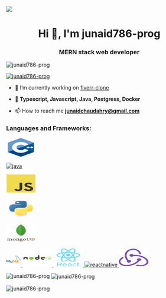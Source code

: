 <img src="https://geekflare.com/wp-content/uploads/2022/10/Heres-What-it-Means-to-Be-a-Full-Stack-Developer.jpeg" />
<h1 align="center">Hi 👋, I'm junaid786-prog</h1>
<h3 align="center">MERN stack web developer</h3>

<p align="left"> <img src="https://komarev.com/ghpvc/?username=junaid786-prog&label=Profile%20views&color=0e75b6&style=flat" alt="junaid786-prog" /> </p>

<p align="left"> <a href="https://github.com/ryo-ma/github-profile-trophy"><img src="https://github-profile-trophy.vercel.app/?username=junaid786-prog" alt="junaid786-prog" /></a> </p>

- 🔭 I’m currently working on [fiverr-clone](https://github.com/junaid786-prog/FIVERR-CLONE)

- 💬 **Typescript, Javascript, Java, Postgress, Docker**

- 📫 How to reach me **junaidchaudahry@gmail.com**


<h3 align="left">Languages and Frameworks:</h3>
<a href="https://www.w3schools.com/cpp/" target="_blank" rel="noreferrer"> <img src="https://raw.githubusercontent.com/devicons/devicon/master/icons/cplusplus/cplusplus-original.svg" alt="cplusplus" width="80" height="50"/> </a>

<a href="https://www.w3schools.com/cpp/" target="_blank" rel="noreferrer"> <img src="https://cdn-icons-png.flaticon.com/512/226/226777.png" alt="java" width="50" height="50"/> </a>

<a href="https://developer.mozilla.org/en-US/docs/Web/JavaScript" target="_blank" rel="noreferrer"> <img src="https://raw.githubusercontent.com/devicons/devicon/master/icons/javascript/javascript-original.svg" alt="javascript" width="80" height="50"/> </a>

<a href="https://www.python.org" target="_blank" rel="noreferrer"> <img src="https://raw.githubusercontent.com/devicons/devicon/master/icons/python/python-original.svg" alt="python" width="80" height="50"/> </a>

<a href="https://www.mongodb.com/" target="_blank" rel="noreferrer"> <img src="https://raw.githubusercontent.com/devicons/devicon/master/icons/mongodb/mongodb-original-wordmark.svg" alt="mongodb" width="80" height="50"/> </a>

<a href="https://www.mysql.com/" target="_blank" rel="noreferrer"> <img src="https://raw.githubusercontent.com/devicons/devicon/master/icons/mysql/mysql-original-wordmark.svg" alt="mysql" width="40" height="40"/> </a> <a href="https://nodejs.org" target="_blank" rel="noreferrer"> <img src="https://raw.githubusercontent.com/devicons/devicon/master/icons/nodejs/nodejs-original-wordmark.svg" alt="nodejs" width="80" height="50"/> </a>
 <a href="https://reactjs.org/" target="_blank" rel="noreferrer"> <img src="https://raw.githubusercontent.com/devicons/devicon/master/icons/react/react-original-wordmark.svg" alt="react" width="80" height="50"/> </a> <a href="https://reactnative.dev/" target="_blank" rel="noreferrer"> <img src="https://reactnative.dev/img/header_logo.svg" alt="reactnative" width="80" height="50"/> </a> <a href="https://redux.js.org" target="_blank" rel="noreferrer"> <img src="https://raw.githubusercontent.com/devicons/devicon/master/icons/redux/redux-original.svg" alt="redux" width="80" height="50"/> </a> </p>

<p><img align="left" src="https://github-readme-stats.vercel.app/api/top-langs?username=junaid786-prog&show_icons=true&locale=en&layout=compact" alt="junaid786-prog" /></p>

<p>&nbsp;<img align="center" src="https://github-readme-stats.vercel.app/api?username=junaid786-prog&show_icons=true&locale=en" alt="junaid786-prog" /></p>

<p><img align="center" src="https://github-readme-streak-stats.herokuapp.com/?user=junaid786-prog&" alt="junaid786-prog" /></p>

